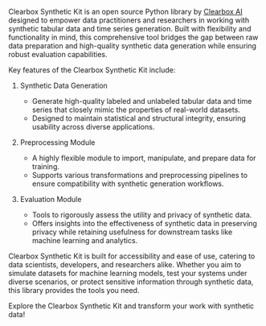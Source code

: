 Clearbox Synthetic Kit is an open source Python library by [Clearbox AI](https://clearbox.ai) designed to empower data practitioners and researchers in working with synthetic tabular data and time series generation. Built with flexibility and functionality in mind, this comprehensive tool bridges the gap between raw data preparation and high-quality synthetic data generation while ensuring robust evaluation capabilities.

Key features of the Clearbox Synthetic Kit include:

1. Synthetic Data Generation

    - Generate high-quality labeled and unlabeled tabular data and time series that closely mimic the properties of real-world datasets.
    - Designed to maintain statistical and structural integrity, ensuring usability across diverse applications.

2. Preprocessing Module

    - A highly flexible module to import, manipulate, and prepare data for training.
    - Supports various transformations and preprocessing pipelines to ensure compatibility with synthetic generation workflows.

3. Evaluation Module

    - Tools to rigorously assess the utility and privacy of synthetic data.
    - Offers insights into the effectiveness of synthetic data in preserving privacy while retaining usefulness for downstream tasks like machine learning and analytics.

Clearbox Synthetic Kit is built for accessibility and ease of use, catering to data scientists, developers, and researchers alike. Whether you aim to simulate datasets for machine learning models, test your systems under diverse scenarios, or protect sensitive information through synthetic data, this library provides the tools you need.

Explore the Clearbox Synthetic Kit and transform your work with synthetic data!